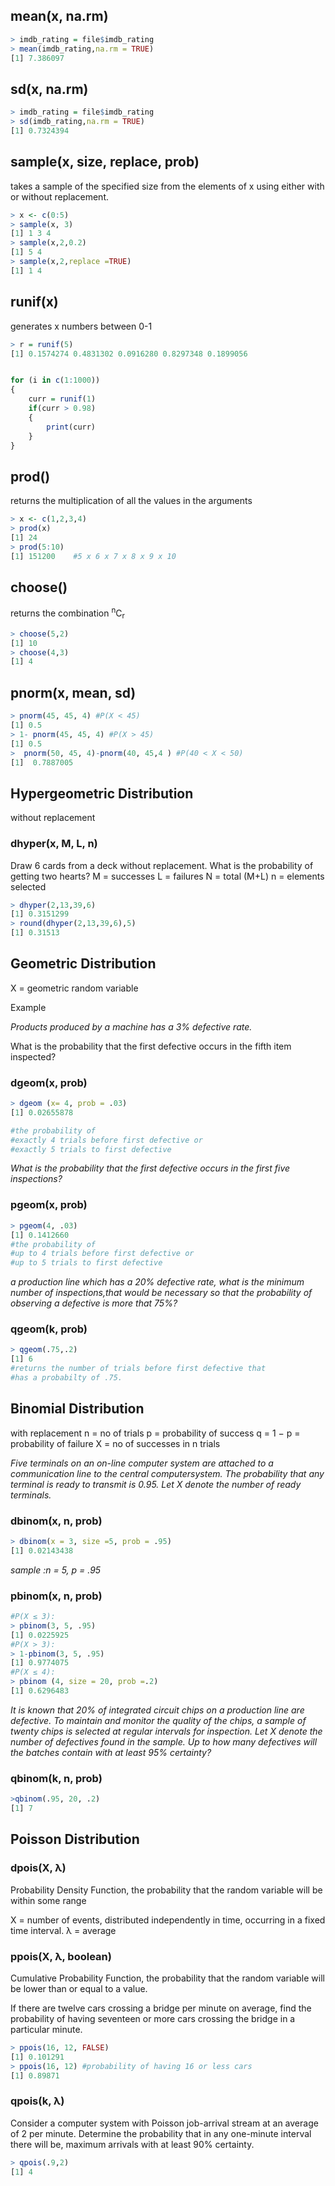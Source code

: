## mean(x, na.rm)
```R
> imdb_rating = file$imdb_rating
> mean(imdb_rating,na.rm = TRUE)
[1] 7.386097
```

## sd(x, na.rm)
```R
> imdb_rating = file$imdb_rating
> sd(imdb_rating,na.rm = TRUE)
[1] 0.7324394
```
## sample(x, size, replace, prob)
takes a sample of the specified size from the elements of x using either with or without replacement.

```R
> x <- c(0:5)
> sample(x, 3)
[1] 1 3 4
> sample(x,2,0.2)
[1] 5 4
> sample(x,2,replace =TRUE)
[1] 1 4
```

## runif(x)

generates x numbers between 0-1
```R
> r = runif(5)
[1] 0.1574274 0.4831302 0.0916280 0.8297348 0.1899056


for (i in c(1:1000))
{
	curr = runif(1) 
	if(curr > 0.98)
	{
		print(curr)
	}
}
```

## prod()

returns the multiplication of all the values in the arguments
```R
> x <- c(1,2,3,4)
> prod(x)
[1] 24
> prod(5:10)
[1] 151200    #5 x 6 x 7 x 8 x 9 x 10
```

## choose()

returns the combination <sup>n</sup>C<sub>r</sub>
```R
> choose(5,2)
[1] 10
> choose(4,3)
[1] 4
```

## pnorm(x, mean, sd)
```R
> pnorm(45, 45, 4) #P(X < 45)
[1] 0.5
> 1- pnorm(45, 45, 4) #P(X > 45)
[1] 0.5
>  pnorm(50, 45, 4)-pnorm(40, 45,4 ) #P(40 < X < 50)
[1]  0.7887005
```
## Hypergeometric Distribution
without replacement
### dhyper(x, M, L, n)


Draw 6 cards from a deck without replacement. What is the probability of getting two hearts?
M = successes
L = failures
N = total (M+L)
n = elements selected

```R
> dhyper(2,13,39,6)
[1] 0.3151299
> round(dhyper(2,13,39,6),5)
[1] 0.31513


```

## Geometric Distribution

X = geometric random variable

Example

_Products produced by a machine has a 3% defective rate._

What is the probability that the first defective occurs in the fifth item inspected?
### dgeom(x, prob)
```R
> dgeom (x= 4, prob = .03)
[1] 0.02655878

#the probability of
#exactly 4 trials before first defective or
#exactly 5 trials to first defective
```
_What is the probability that the first defective occurs in the first five inspections?_
### pgeom(x, prob)
```R
> pgeom(4, .03)
[1] 0.1412660
#the probability of
#up to 4 trials before first defective or
#up to 5 trials to first defective
```
_a production line which has a 20% defective rate, what is the minimum number of inspections,that would be necessary so that the probability of observing a defective is more that 75%?_
### qgeom(k, prob)
```R
> qgeom(.75,.2)
[1] 6
#returns the number of trials before first defective that
#has a probabilty of .75.
```
## Binomial Distribution
with replacement
n = no of trials
p = probability of success
q = 1 − p = probability of failure
X = no of successes in n trials


_Five terminals on an on-line computer system are attached to a communication line to the central computersystem. The probability that any terminal is ready to transmit is 0.95. Let X denote the number of ready terminals._

### dbinom(x, n, prob)
```R
> dbinom(x = 3, size =5, prob = .95)
[1] 0.02143438
```
_sample :n = 5, p = .95_
### pbinom(x, n, prob)
```R
#P(X ≤ 3):
> pbinom(3, 5, .95)
[1] 0.0225925
#P(X > 3):
> 1-pbinom(3, 5, .95)
[1] 0.9774075
#P(X ≤ 4):
> pbinom (4, size = 20, prob =.2)
[1] 0.6296483
```
_It is known that 20% of integrated circuit chips on a production line are defective. To maintain and monitor the quality of the chips, a sample of twenty chips is selected at regular intervals for inspection. Let X denote the number of defectives found in the sample._
_Up to how many defectives will the batches contain with at least 95% certainty?_
### qbinom(k, n, prob)
```R
>qbinom(.95, 20, .2)
[1] 7

```
## Poisson Distribution

### dpois(X, λ)
Probability Density Function, the probability that the random variable will be within some range

X = number of events, distributed independently in time, occurring in a fixed time interval.
λ = average



### ppois(X, λ, boolean)
Cumulative Probability Function, the probability that the random variable will be lower than or equal to a value.

If there are twelve cars crossing a bridge per minute on average, find the probability of having seventeen or more cars crossing the bridge in a particular minute.

```R
> ppois(16, 12, FALSE)
[1] 0.101291
> ppois(16, 12) #probability of having 16 or less cars
[1] 0.89871
```

### qpois(k, λ)

Consider a computer system with Poisson job-arrival stream at an average of 2 per minute. Determine the probability that in any one-minute interval there will be, maximum arrivals with at least 90% certainty.

```R
> qpois(.9,2)
[1] 4
```
